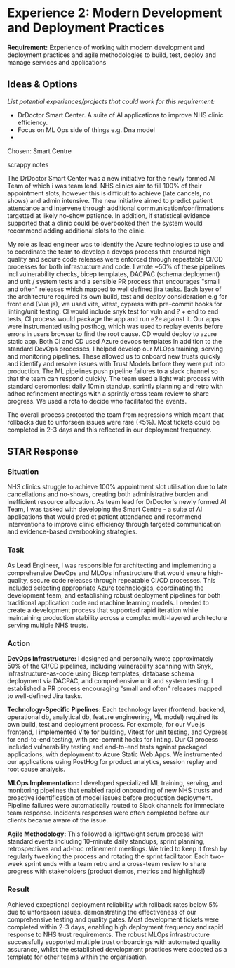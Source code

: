 # Experience 2: Modern Development and Deployment Practices

**Requirement:** Experience of working with modern development and deployment practices and agile methodologies to build, test, deploy and manage services and applications

## Ideas & Options

*List potential experiences/projects that could work for this requirement:*

- DrDoctor Smart Center.  A suite of AI applications to improve NHS clinic efficiency.
- Focus on ML Ops side of things e.g. Dna model
- 

Chosen: Smart Centre

scrappy notes

The DrDoctor Smart Center was a new initiative for the newly formed AI Team of which i was team lead.  NHS clinics aim to fill 100% of their appointment slots, however this is difficult to achieve (late cancels, no shows) and admin intensive.
The new initiative aimed to predict patient attendance and intervene through additional communication/confirmations targetted at likely no-show patience.  In addition, if statistical evidence supported that a clinic could be overbooked then the system would recommend adding additional slots to the clinic.

My role as lead engineer was to identify the Azure technologies to use and to coordinate the team to develop a devops process that ensured high quality and secure code releases were enforced through repeatable CI/CD processes for both infrastucture and code.  I wrote ~50% of these pipelines incl vulnerability checks, bicep templates, DACPAC (schema deployment) and unit / system tests and a sensible PR process that encourages "small and often" releases which mapped to well defined jira tasks.
Each layer of the architecture required its own build, test and deploy consideration e.g for front end (Vue js), we used vite, vitest, cypress with pre-commit hooks for linting/unit testing.  CI would include snyk test for vuln and ? + end to end tests, CI process would package the app and run e2e against it. Our apps were instrumented using posthog, which was used to replay events before errors in users browser to find the root cause. CD would deploy to azure static app.  Both CI and CD used Azure devops templates
In addition to the standard DevOps processes, I helped develop our MLOps training, serving and monitoring pipelines. These allowed us to onboard new trusts quickly and identify and resolve issues with Trust Models before they were put into production. The ML pipelines push pipeline failures to a slack channel so that the team can respond quickly. 
The team used a light wait process with standard ceromonies: daily 10min standup, sprintly planning and retro with adhoc refinement meetings with a sprintly cross team review to share progress. We used a rota to decide who facilitated the events.

The overall process protected the team from regressions which meant that rollbacks due to unforseen issues were rare (<5%).  Most tickets could be completed in 2-3 days and this reflected in our deployment frequency.


## STAR Response

### Situation
NHS clinics struggle to achieve 100% appointment slot utilisation due to late cancellations and no-shows, creating both administrative burden and inefficient resource allocation. As team lead for DrDoctor's newly formed AI Team, I was tasked with developing the Smart Centre - a suite of AI applications that would predict patient attendance and recommend interventions to improve clinic efficiency through targeted communication and evidence-based overbooking strategies.

### Task
As Lead Engineer, I was responsible for architecting and implementing a comprehensive DevOps and MLOps infrastructure that would ensure high-quality, secure code releases through repeatable CI/CD processes. This included selecting appropriate Azure technologies, coordinating the development team, and establishing robust deployment pipelines for both traditional application code and machine learning models. I needed to create a development process that supported rapid iteration while maintaining production stability across a complex multi-layered architecture serving multiple NHS trusts.

### Action
**DevOps Infrastructure:** I designed and personally wrote approximately 50% of the CI/CD pipelines, including vulnerability scanning with Snyk, infrastructure-as-code using Bicep templates, database schema deployment via DACPAC, and comprehensive unit and system testing. I established a PR process encouraging "small and often" releases mapped to well-defined Jira tasks.

**Technology-Specific Pipelines:** Each technology layer (frontend, backend, operational db, analytical db, feature engineering, ML model) required its own build, test and deployment process. For example, for our Vue.js frontend, I implemented Vite for building, Vitest for unit testing, and Cypress for end-to-end testing, with pre-commit hooks for linting. Our CI process included vulnerability testing and end-to-end tests against packaged applications, with deployment to Azure Static Web Apps. We instrumented our applications using PostHog for product analytics, session replay and root cause analysis.


**MLOps Implementation:** I developed specialized ML training, serving, and monitoring pipelines that enabled rapid onboarding of new NHS trusts and proactive identification of model issues before production deployment. Pipeline failures were automatically routed to Slack channels for immediate team response. Incidents responses were often completed before our clients became aware of the issue.

**Agile Methodology:** This followed a lightweight scrum process with standard events including 10-minute daily standups, sprint planning, retrospectives and ad-hoc refinement meetings. We tried to keep it fresh by regularly tweaking the process and rotating the sprint facilitator. Each two-week sprint ends with a team retro and a cross-team review to share progress with stakeholders (product demos, metrics and highlights!)

### Result
Achieved exceptional deployment reliability with rollback rates below 5% due to unforeseen issues, demonstrating the effectiveness of our comprehensive testing and quality gates. Most development tickets were completed within 2-3 days, enabling high deployment frequency and rapid response to NHS trust requirements. The robust MLOps infrastructure successfully supported multiple trust onboardings with automated quality assurance, whilst the established development practices were adopted as a template for other teams within the organisation.
